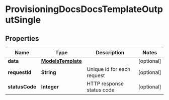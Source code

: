 

# ProvisioningDocsDocsTemplateOutputSingle


## Properties

| Name | Type | Description | Notes |
|------------ | ------------- | ------------- | -------------|
|**data** | [**ModelsTemplate**](ModelsTemplate.md) |  |  [optional] |
|**requestId** | **String** | Unique id for each request |  [optional] |
|**statusCode** | **Integer** | HTTP response status code |  [optional] |



